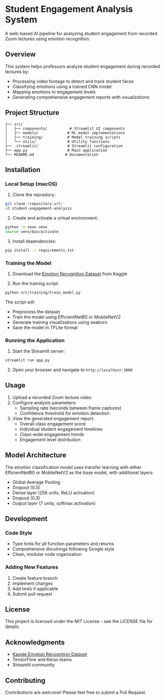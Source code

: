 # Student Engagement Analysis System

A web-based AI pipeline for analyzing student engagement from recorded Zoom lectures using emotion recognition.

## Overview

This system helps professors analyze student engagement during recorded lectures by:
- Processing video footage to detect and track student faces
- Classifying emotions using a trained CNN model
- Mapping emotions to engagement levels
- Generating comprehensive engagement reports with visualizations

## Project Structure

```
├── src/
│   ├── components/          # Streamlit UI components
│   ├── models/             # ML model implementations
│   ├── training/           # Model training scripts
│   └── utils/              # Utility functions
├── .streamlit/             # Streamlit configuration
├── app.py                  # Main application
└── README.md              # Documentation
```

## Installation

### Local Setup (macOS)

1. Clone the repository:
```bash
git clone <repository-url>
cd student-engagement-analysis
```

2. Create and activate a virtual environment:
```bash
python -m venv venv
source venv/bin/activate
```

3. Install dependencies:
```bash
pip install -r requirements.txt
```

### Training the Model

1. Download the [Emotion Recognition Dataset](https://www.kaggle.com/datasets/sujaykapadnis/emotion-recognition-dataset/data) from Kaggle

2. Run the training script:
```bash
python src/training/train_model.py
```

The script will:
- Preprocess the dataset
- Train the model using EfficientNetB0 or MobileNetV2
- Generate training visualizations using seaborn
- Save the model in TFLite format

### Running the Application

1. Start the Streamlit server:
```bash
streamlit run app.py
```

2. Open your browser and navigate to `http://localhost:3000`

## Usage

1. Upload a recorded Zoom lecture video
2. Configure analysis parameters:
   - Sampling rate (seconds between frame captures)
   - Confidence threshold for emotion detection
3. View the generated engagement report:
   - Overall class engagement score
   - Individual student engagement timelines
   - Class-wide engagement trends
   - Engagement level distribution

## Model Architecture

The emotion classification model uses transfer learning with either EfficientNetB0 or MobileNetV2 as the base model, with additional layers:
- Global Average Pooling
- Dropout (0.5)
- Dense layer (256 units, ReLU activation)
- Dropout (0.3)
- Output layer (7 units, softmax activation)

## Development

### Code Style
- Type hints for all function parameters and returns
- Comprehensive docstrings following Google style
- Clean, modular code organization

### Adding New Features
1. Create feature branch
2. Implement changes
3. Add tests if applicable
4. Submit pull request

## License

This project is licensed under the MIT License - see the LICENSE file for details.

## Acknowledgments

- [Kaggle Emotion Recognition Dataset](https://www.kaggle.com/datasets/sujaykapadnis/emotion-recognition-dataset/data)
- TensorFlow and Keras teams
- Streamlit community

## Contributing

Contributions are welcome! Please feel free to submit a Pull Request.
